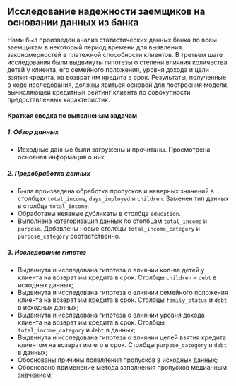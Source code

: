 ## Исследование надежности заемщиков на основании данных из банка
Нами был произведен анализ статистических данных банка по всем заемщикам в некоторый период времени для выявления закономерностей в платежной способности клиентов. В третьем шаге исследования были выдвинуты гипотезы о степени влияния количества детей у клиента, его семейного положения, уровня дохода и цели взятия кредита, на возврат им кредита в срок. Результаты, полученные в ходе исследования, должны явиться основой для построения модели, вычисляющей кредитный рейтинг клиента по совокупности предоставленных характеристик.

#### **Краткая сводка по выполненым задачам**

##### 1. Обзор данных

- Исходные данные были загружены и прочитаны. Просмотрена основная информация о них;


##### 2. Предобработка данных

- Была произведена обработка пропусков и неверных значений в столбцах `total_income`, `days_imployed` и `children`. Заменен тип данных в столбце `total_income`.
- Обработаны неявные дубликаты в столбце `education`. 
- Выполнена категоризация данных по столбцам `total_income` и `purpose`. Добавлены новые столбцы `total_income_category` и `purpose_category` соответственно.

##### 3. Исследование гипотез

- Выдвинута и исследована гипотеза о влиянии кол-ва детей у клиента на возврат им кредита в срок. Столбцы `children` и `debt` в исходных данных;
- Выдвинута и исследована гипотеза о влиянии семейного положения клиента на возврат им кредита в срок. Столбцы `family_status` и `debt` в исходных данных;
- Выдвинута и исследована гипотеза о влиянии уровня дохода клиента на возврат им кредита в срок. Столбцы `total_income_category` и `debt` в данных;
- Выдвинута и исследована гипотеза о влиянии целей взятия кредита клиентом на возврат им его в срок. Столбцы `purpose_category` и `debt` в данных;
- Обоснованы причины появляения пропусков в исходных данных;
- Обосновано применение метода заполнения пропусков медианным значением;
